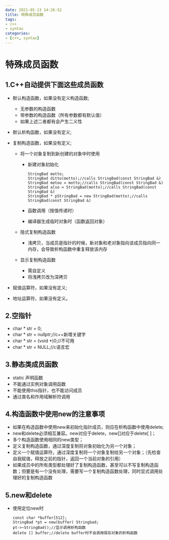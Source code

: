 ```yaml
---
date: 2021-05-13 14:26:52
title: 特殊成员函数
tags:
- c++
- syntax
categories:
- [c++, syntax]
---
```


# 特殊成员函数

## 1.C++自动提供下面这些成员函数

- 默认构造函数，如果没有定义构造函数;

  - 无参数的构造函数
  - 带参数的构造函数（所有参数都有默认值）
  - 如果上述二者都有会产生二义性

- 默认析构函数，如果没有定义;

- 复制构造函数，如果没有定义;

  - 将一个对象复制到新创建的对象中时使用

    - 新建对象初始化

      ```
      StringBad motto;
      StringBad ditto(motto);//calls StringBad(const StringBad &)
      StringBad metoo = motto;//calls StringBad(const StringBad &)
      StringBad also = StringBad(motto);//calls StringBad(const StringBad &)
      StringBad * pStringBad = new StringBad(motto);//calls StringBad(const StringBad &)
      ```

      

    - 函数调用（按值传递时）

    - 编译器生成临时对象时（函数返回对象）

  - 隐式复制构造函数

    - 浅拷贝，当成员是指针的时候，新对象和老对象指向该成员指向同一内存，会导致析构函数中重复释放该内存

  - 显示复制构造函数

    - 需自定义
    - 将浅拷贝改为深拷贝

- 赋值运算符，如果没有定义;

- 地址运算符，如果没有定义。

## 2.空指针

- char * str = 0;
- char * str = nullptr;//c++新增关键字
- char * str = (void *)0;//不可用
- char * str = NULL;//c语言宏

## 3.静态类成员函数

- static 声明函数
- 不能通过实例对象调用函数
- 不能使用this指针，也不能访问成员
- 通过类名和作用域解析符调用

## 4.构造函数中使用new的注意事项

- 如果在构造函数中使用new来初始化指针成员，则应在析构函数中使用delete;
- new和delete必须相互兼容。new对应于delete，new[]对应于delete[ ]；
- 多个构造函数使用相同的new类型；
- 定义复制构造函数，通过深度复制将对象初始化为另一个对象；
- 定义一个赋值运算符，通过深度复制将一个对象复制给另一个对象；（先检查自我赋值，释放之前的指针，返回一个当前对象的引用）
- 如果成员中的所有类型都处理好了复制构造函数，甚至可以不写复制构造函数；但要是有一个没有处理，需要写一个复制构造函数处理，同时显式调用处理好的复制构造函数

## 5.new和delete

- 使用定位new时

  ```
  const char *buffer[512];
  StringBad *pt = new(buffer) Stringbad;
  pt->~StringBad();//显示调用析构函数
  delete [] buffer;//delete buffer时不会调用保存对象的析构函数
  ```

  